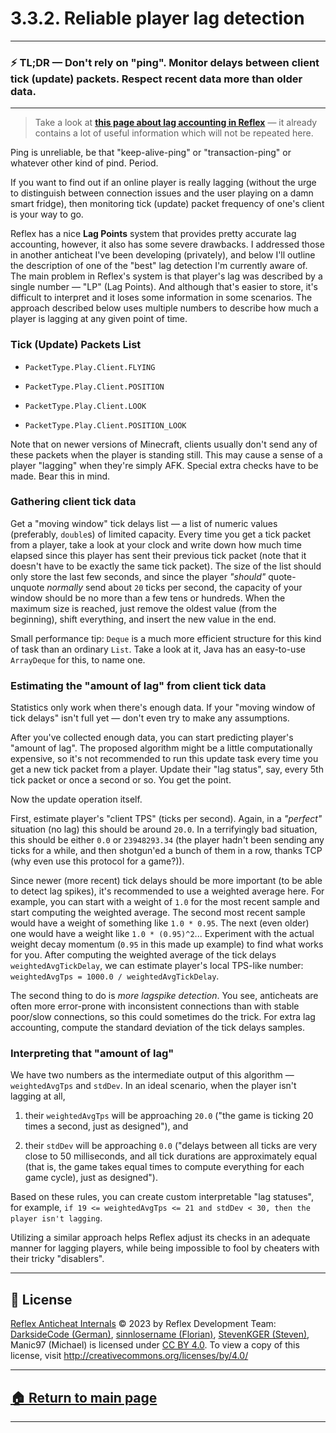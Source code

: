 # 3.3.2. Reliable player lag detection

---
### ⚡️ TL;DR — Don't rely on "ping". Monitor delays between client tick (update) packets. Respect recent data more than older data.
---




> Take a look at **[this page about lag accounting in Reflex][reflex-lag-acc]** — it already contains a lot of useful information which will not be repeated here.






Ping is unreliable, be that "keep-alive-ping" or "transaction-ping" or whatever other kind of pind. Period.

If you want to find out if an online player is really lagging (without the urge to distinguish between connection issues and the user playing on a damn smart fridge), then monitoring tick (update) packet frequency of one's client is your way to go.

Reflex has a nice **Lag Points** system that provides pretty accurate lag accounting, however, it also has some severe drawbacks. I addressed those in another anticheat I've been developing (privately), and below I'll outline the description of one of the "best" lag detection I'm currently aware of. The main problem in Reflex's system is that player's lag was described by a single number — "LP" (Lag Points). And although that's easier to store, it's difficult to interpret and it loses some information in some scenarios. The approach described below uses multiple numbers to describe how much a player is lagging at any given point of time.





### Tick (Update) Packets List

* `PacketType.Play.Client.FLYING`

* `PacketType.Play.Client.POSITION`

* `PacketType.Play.Client.LOOK`

* `PacketType.Play.Client.POSITION_LOOK`

Note that on newer versions of Minecraft, clients usually don't send any of these packets when the player is standing still. This may cause a sense of a player "lagging" when they're simply AFK. Special extra checks have to be made. Bear this in mind.







### Gathering client tick data

Get a "moving window" tick delays list — a list of numeric values (preferably, `double`s) of limited capacity. Every time you get a tick packet from a player, take a look at your clock and write down how much time elapsed since this player has sent their previous tick packet (note that it doesn't have to be exactly the same tick packet). The size of the list should only store the last few seconds, and since the player *"should"* quote-unquote *normally* send about `20` ticks per second, the capacity of your window should be no more than a few tens or hundreds. When the maximum size is reached, just remove the oldest value (from the beginning), shift everything, and insert the new value in the end.

Small performance tip: `Deque` is a much more efficient structure for this kind of task than an ordinary `List`. Take a look at it, Java has an easy-to-use `ArrayDeque` for this, to name one.






### Estimating the "amount of lag" from client tick data

Statistics only work when there's enough data. If your "moving window of tick delays" isn't full yet — don't even try to make any assumptions.

After you've collected enough data, you can start predicting player's "amount of lag". The proposed algorithm might be a little computationally expensive, so it's not recommended to run this update task every time you get a new tick packet from a player. Update their "lag status", say, every 5th tick packet or once a second or so. You get the point.

Now the update operation itself.

First, estimate player's "client TPS" (ticks per second). Again, in a *"perfect"* situation (no lag) this should be around `20.0`. In a terrifyingly bad situation, this should be either `0.0` or `23948293.34` (the player hadn't been sending any ticks for a while, and then shotgun'ed a bunch of them in a row, thanks TCP (why even use this protocol for a game?)). 

Since newer (more recent) tick delays should be more important (to be able to detect lag spikes), it's recommended to use a weighted average here. For example, you can start with a weight of `1.0` for the most recent sample and start computing the weighted average. The second most recent sample would have a weight of something like `1.0 * 0.95`. The next (even older) one would have a weight like `1.0 * (0.95)^2`... Experiment with the actual weight decay momentum (`0.95` in this made up example) to find what works for you. After computing the weighted average of the tick delays `weightedAvgTickDelay`, we can estimate player's local TPS-like number: `weightedAvgTps = 1000.0 / weightedAvgTickDelay`.

The second thing to do is *more lagspike detection*. You see, anticheats are often more error-prone with inconsistent connections than with stable poor/slow connections, so this could sometimes do the trick. For extra lag accounting, compute the standard deviation of the tick delays samples.




### Interpreting that "amount of lag"

We have two numbers as the intermediate output of this algorithm — `weightedAvgTps` and `stdDev`. In an ideal scenario, when the player isn't lagging at all,

1. their `weightedAvgTps` will be approaching `20.0` ("the game is ticking 20 times a second, just as designed"), and

2. their `stdDev` will be approaching `0.0` ("delays between all ticks are very close to 50 milliseconds, and all tick durations are approximately equal (that is, the game takes equal times to compute everything for each game cycle), just as designed").

Based on these rules, you can create custom interpretable "lag statuses", for example, `if 19 <= weightedAvgTps <= 21 and stdDev < 30, then the player isn't lagging`.

Utilizing a similar approach helps Reflex adjust its checks in an adequate manner for lagging players, while being impossible to fool by cheaters with their tricky "disablers".







---

## 📄 License

[Reflex Anticheat Internals][reflex-anticheat-internals] © 2023 by Reflex Development Team: [DarksideCode (German)][dev-german], [sinnlosername (Florian)][dev-florian], [StevenKGER (Steven)][dev-steven], Manic97 (Michael) is licensed under [CC BY 4.0][license]. To view a copy of this license, visit http://creativecommons.org/licenses/by/4.0/

[license]: http://creativecommons.org/licenses/by/4.0

[reflex-anticheat-internals]: https://github.com/MeGysssTaa/reflex-anticheat-internals

[dev-german]: https://github.com/MeGysssTaa

[dev-florian]: https://github.com/sinnlosername

[dev-steven]: https://github.com/StevenKGER

---

## [🏠 Return to main page][reflex-anticheat-internals]

---








[reflex-wiki]: https://github.com/MeGysssTaa/ReflexIssueTracker/wiki

[reflex-lag-acc]: [https://github.com/MeGysssTaa/ReflexIssueTracker/wiki/Lag-Accounting]
